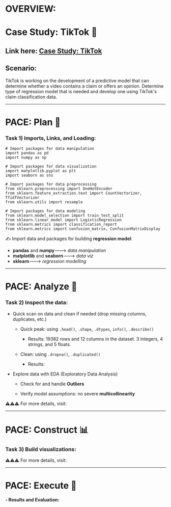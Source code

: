 # OVERVIEW:
# Case Study: TikTok 🎵
## Link here: [Case Study: TikTok]()

## Scenario:

TikTok is working on the development of a predictive model that can determine whether a video contains a claim or offers an opinion. Determine type of regression model that is needed and develop one using TikTok's claim classification data.

---

# PACE: Plan 📝
### **Task 1) Imports, Links, and Loading:**

```
# Import packages for data manipulation
import pandas as pd
import numpy as np

# Import packages for data visualization
import matplotlib.pyplot as plt
import seaborn as sns

# Import packages for data preprocessing
from sklearn.preprocessing import OneHotEncoder
from sklearn.feature_extraction.text import CountVectorizer, TfidfVectorizer
from sklearn.utils import resample

# Import packages for data modeling
from sklearn.model_selection import train_test_split
from sklearn.linear_model import LogisticRegression
from sklearn.metrics import classification_report
from sklearn.metrics import confusion_matrix, ConfusionMatrixDisplay
```

✍ Import data and packages for building **regression model**:
  * **pandas** and **numpy**---> *data manipulation*
  * **matplotlib** and **seaborn**---> *data viz*
  * **sklearn**---> *regression modelling*
    

---

# PACE: Analyze 🔎
### **Task 2) Inspect the data:**

- Quick scan on data and clean if needed (drop missing columns, duplicates, etc.)
  * Quick peak: using ```.head()```, ```.shape```, ```.dtypes```, ```info()```, ```.describe()```
      * Results: 19382 rows and 12 columns in the dataset. 3 integers, 4 strings, and 5 floats.

  * Clean: using ```.dropna()```, ```.duplicated()```
      * Results:
   

- Explore data with EDA (Exploratory Data Analysis)
  * Check for and handle **Outliers**
 
    
  * Verify model assumptions: no severe **multicollinearity**








⚠️⚠️⚠️ For more details, visit:


---

# PACE: Construct 📊
### **Task 3) Build visualizations:**








⚠️⚠️⚠️ For more details, visit:


---
# PACE: Execute 🤝

**- Results and Evaluation:**


